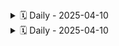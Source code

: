 
<details>
<summary>🗓️ Daily - 2025-04-10</summary>

</details>

<details>
<summary>🗓️ Daily - 2025-04-10</summary>

</details>

